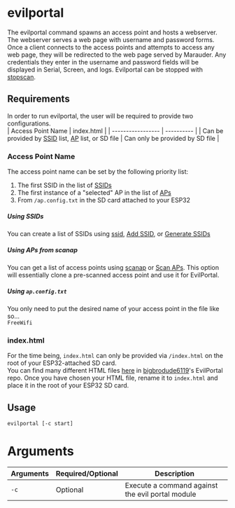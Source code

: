# evilportal
The evilportal command spawns an access point and hosts a webserver. The webserver serves a web page with username and password forms. Once a client connects to the access points and attempts to access any web page, they will be redirected to the web page served by Marauder. Any credentials they enter in the username and password fields will be displayed in Serial, Screen, and logs. Evilportal can be stopped with [stopscan](stopscan).

## Requirements
In order to run evilportal, the user will be required to provide two configurations.  
| Access Point Name | index.html |
| ----------------- | ---------- |
| Can be provided by [SSID](ssid) list, [AP](scanap) list, or SD file | Can only be provided by SD file |

### Access Point Name
The access point name can be set by the following priority list:  
1. The first SSID in the list of [SSIDs](ssid)
2. The first instance of a "selected" AP in the list of [APs](scanap)  
3. From `/ap.config.txt` in the SD card attached to your ESP32

##### Using SSIDs
You can create a list of SSIDs using [ssid](ssid), [Add SSID](add-ssid), or [Generate SSIDs](generate-ssids)

##### Using APs from scanap
You can get a list of access points using [scanap](scanap) or [Scan APs](scan-aps). This option will essentially clone a pre-scanned access point and use it for EvilPortal.

##### Using `ap.config.txt`
You only need to put the desired name of your access point in the file like so...  
`FreeWifi`

### index.html
For the time being, `index.html` can only be provided via `/index.html` on the root of your ESP32-attached SD card.  
You can find many different HTML files [here](https://github.com/bigbrodude6119/flipper-zero-evil-portal/tree/main/portals) in [bigbrodude6119](https://github.com/bigbrodude6119)'s EvilPortal repo. Once you have chosen your HTML file, rename it to `index.html` and place it in the root of your ESP32 SD card.

## Usage
`evilportal [-c start]`

# Arguments
| Arguments | Required/Optional | Description |
| --------- | ----------------- | ----------- |
| `-c` | Optional | Execute a command against the evil portal module |


